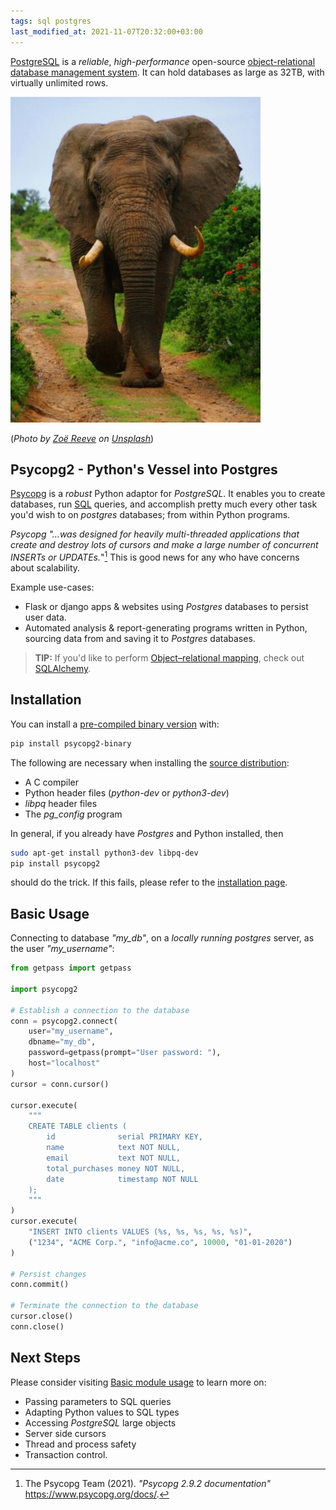 ```yaml
---
tags: sql postgres
last_modified_at: 2021-11-07T20:32:00+03:00
---
```

[PostgreSQL][1] is a *reliable*, *high-performance* open-source [object-relational database management system][2]. It can hold databases as large as 32TB, with virtually unlimited rows.

![Elaphant](/assets/images/articles/elephant.jpg)

(*Photo by [Zoë Reeve][3] on [Unsplash][4]*)

## Psycopg2 - Python's Vessel into Postgres

[Psycopg][5] is a *robust* Python adaptor for *PostgreSQL*. It enables you to create databases, run [SQL][6] queries, and accomplish pretty much every other task you'd wish to on *postgres* databases; from within Python programs.

*Psycopg "...was designed for heavily multi-threaded applications that create and destroy lots of cursors and make a large number of concurrent INSERTs or UPDATEs.*"[^1] This is good news for any who have concerns about scalability.

Example use-cases:

- Flask or django apps & websites using *Postgres* databases to persist user data.
- Automated analysis & report-generating programs written in Python, sourcing data from and saving it to  *Postgres* databases.

>**TIP:** If you'd like to perform [Object–relational mapping][10], check out [SQLAlchemy][11].

## Installation

You can install a [pre-compiled binary version][7] with:

```bash
pip install psycopg2-binary
```

The following are necessary when installing the [source distribution][8]:

- A C compiler
- Python header files (*python-dev* or *python3-dev*)
- *libpq* header files
- The *pg_config* program

In general, if you already have *Postgres* and Python installed, then

```bash
sudo apt-get install python3-dev libpq-dev  
pip install psycopg2
```

should do the trick. If this fails, please refer to the [installation page][8].

## Basic Usage

Connecting to database *"my_db"*, on a *locally running postgres*  server, as the user *"my_username"*:

```python
from getpass import getpass

import psycopg2

# Establish a connection to the database
conn = psycopg2.connect(
    user="my_username",
    dbname="my_db",
    password=getpass(prompt="User password: "),
    host="localhost"
)
cursor = conn.cursor()

cursor.execute(
    """
    CREATE TABLE clients (
        id              serial PRIMARY KEY,
        name            text NOT NULL,
        email           text NOT NULL,
        total_purchases money NOT NULL,
        date            timestamp NOT NULL
    );
    """
)
cursor.execute(
    "INSERT INTO clients VALUES (%s, %s, %s, %s, %s)",
    ("1234", "ACME Corp.", "info@acme.co", 10000, "01-01-2020")
)

# Persist changes
conn.commit()

# Terminate the connection to the database
cursor.close()
conn.close()
```

## Next Steps

Please consider visiting [Basic module usage][9] to learn more on:

- Passing parameters to SQL queries
- Adapting Python values to SQL types
- Accessing *PostgreSQL* large objects
- Server side cursors
- Thread and process safety
- Transaction control.

[^1]: The Psycopg Team (2021). *"Psycopg 2.9.2 documentation"* <https://www.psycopg.org/docs/>.

[1]: https://www.postgresql.org
[2]: https://database.guide/what-is-an-ordbms
[3]: https://unsplash.com/photos/9hSejnboeTY
[4]: https://unsplash.com/
[5]: https://www.psycopg.org/docs/
[6]: http://www.sqlcourse.com/intro.html
[7]: https://www.psycopg.org/docs/install.html#quick-install
[8]: https://www.psycopg.org/docs/install.html#build-prerequisites
[9]: https://www.psycopg.org/docs/usage.html#
[10]: https://en.wikipedia.org/wiki/Object%E2%80%93relational_mapping "ORM"
[11]: https://www.sqlalchemy.org/
